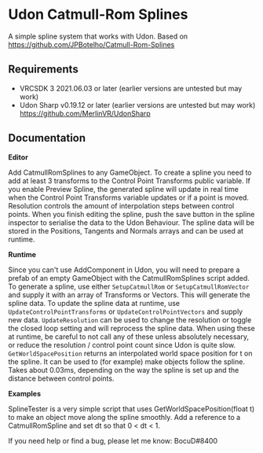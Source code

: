 # Udon Catmull-Rom Splines
A simple spline system that works with Udon.
Based on https://github.com/JPBotelho/Catmull-Rom-Splines
## Requirements
- VRCSDK 3 2021.06.03 or later (earlier versions are untested but may work)
- Udon Sharp v0.19.12 or later (earlier versions are untested but may work) https://github.com/MerlinVR/UdonSharp

## Documentation
**Editor**

Add CatmullRomSplines to any GameObject. To create a spline you need to add at least 3 transforms to the Control Point Transforms public variable. If you enable Preview Spline, the generated spline will update in real time when the Control Point Transforms variable updates or if a point is moved.
Resolution controls the amount of interpolation steps between control points.
When you finish editing the spline, push the save button in the spline inspector to serialise the data to the Udon Behaviour.
The spline data will be stored in the Positions, Tangents and Normals arrays and can be used at runtime.

**Runtime**

Since you can't use AddComponent in Udon, you will need to prepare a prefab of an empty GameObject with the CatmullRomSplines script added. To generate a spline, use either `SetupCatmullRom` or `SetupCatmullRomVector` and supply it with an array of Transforms or Vectors. This will generate the spline data. To update the spline data at runtime, use `UpdateControlPointTransforms` or `UpdateControlPointVectors` and supply new data.  `UpdateResolution` can be used to change the resolution or toggle the closed loop setting and will reprocess the spline data. When using these at runtime, be careful to not call any of these unless absolutely necessary, or reduce the resolution / control point count since Udon is quite slow.
`GetWorldSpacePosition` returns an interpolated world space position for t on the spline. It can be used to (for example) make objects follow the spline.
Takes about 0.03ms, depending on the way the spline is set up and the distance between control points.

**Examples**

SplineTester is a very simple script that uses GetWorldSpacePosition(float t) to make an object move along the spline smoothly. Add a reference to a CatmullRomSpline and set dt so that 0 < dt < 1.

If you need help or find a bug, please let me know: BocuD#8400
